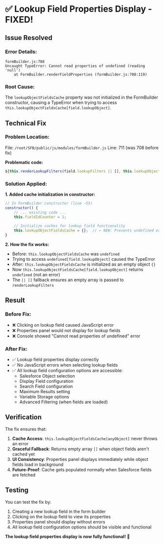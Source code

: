 # ✅ Lookup Field Properties Display - FIXED!

## Issue Resolved

### **Error Details:**
```
formBuilder.js:708 
Uncaught TypeError: Cannot read properties of undefined (reading 'null')
    at FormBuilder.renderFieldProperties (formBuilder.js:708:119)
```

### **Root Cause:**
The `lookupObjectFieldsCache` property was not initialized in the FormBuilder constructor, causing a TypeError when trying to access `this.lookupObjectFieldsCache[field.lookupObject]`.

## Technical Fix

### **Problem Location:**
File: `/root/SFB/public/js/modules/formBuilder.js`
Line: 711 (was 708 before fix)

**Problematic code:**
```javascript
${this.renderLookupFilters(field.lookupFilters || [], this.lookupObjectFieldsCache[field.lookupObject] || [])}
```

### **Solution Applied:**

**1. Added cache initialization in constructor:**
```javascript
// In FormBuilder constructor (line ~55)
constructor() {
    // ... existing code ...
    this.fieldIdCounter = 1;
    
    // Initialize caches for lookup field functionality
    this.lookupObjectFieldsCache = {};  // ← NEW: Prevents undefined error
}
```

**2. How the fix works:**
- Before: `this.lookupObjectFieldsCache` was `undefined`
- Trying to access `undefined[field.lookupObject]` caused the TypeError
- After: `this.lookupObjectFieldsCache` is initialized as an empty object `{}`
- Now `this.lookupObjectFieldsCache[field.lookupObject]` returns `undefined` (not an error)
- The `|| []` fallback ensures an empty array is passed to `renderLookupFilters`

## Result

### **Before Fix:**
- ❌ Clicking on lookup field caused JavaScript error
- ❌ Properties panel would not display for lookup fields
- ❌ Console showed "Cannot read properties of undefined" error

### **After Fix:**
- ✅ Lookup field properties display correctly
- ✅ No JavaScript errors when selecting lookup fields
- ✅ All lookup field configuration options are accessible:
  - Salesforce Object selection
  - Display Field configuration
  - Search Field configuration  
  - Maximum Results setting
  - Variable Storage options
  - Advanced Filtering (when fields are loaded)

## Verification

The fix ensures that:
1. **Cache Access**: `this.lookupObjectFieldsCache[anyObject]` never throws an error
2. **Graceful Fallback**: Returns empty array `[]` when object fields aren't cached yet
3. **UI Consistency**: Properties panel displays immediately while object fields load in background
4. **Future-Proof**: Cache gets populated normally when Salesforce fields are fetched

## Testing

You can test the fix by:
1. Creating a new lookup field in the form builder
2. Clicking on the lookup field to view its properties
3. Properties panel should display without errors
4. All lookup field configuration options should be visible and functional

**The lookup field properties display is now fully functional!** 🚀